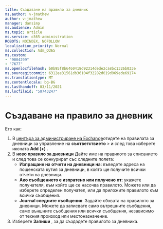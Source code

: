 ```yaml
---
title: Създаване на правило за дневник
ms.author: v-jmathew
author: v-jmathew
manager: dansimp
ms.audience: Admin
ms.topic: article
ms.service: o365-administration
ROBOTS: NOINDEX, NOFOLLOW
localization_priority: Normal
ms.collection: Adm_O365
ms.custom:
- "9004299"
- "7677"
ms.openlocfilehash: b0b95f8b6460418d92314dede2ca8bc1326b033e
ms.sourcegitcommit: 6312ee31561db36104f32282d019d069ede69174
ms.translationtype: MT
ms.contentlocale: bg-BG
ms.lasthandoff: 03/11/2021
ms.locfileid: "50743247"
---
```

# <a name="create-a-journal-rule"></a>Създаване на правило за дневник

Ето как:

1. В [центъра за администриране на Exchange](https://go.microsoft.com/fwlink/p/?linkid=2059104)отидете на правилата за дневници за управление на **съответствието**  >  и след това изберете иконата **Add (+)** .
2. В **ново правило за дневници** Дайте име на правилото за списанието и след това се конкурират със следните полета:  
    - **Изпращане на отчети на дневници на**: въведете адреса на пощенската кутия за дневници, в която ще получите всички отчети на дневници.  
    - **Ако съобщението е изпратено или получено от**: укажете получателя, към който ще се насочва правилото. Можете или да изберете определен получател, или да приложите правилото към всички съобщения.  
    - **Journal следните съобщения**: Задайте обхвата на правилото за дневници. Можете да записвате само вътрешните съобщения, само външните съобщения или всички съобщения, независимо от техния произход или местоназначение.
3. Изберете **Запиши** , за да създадете правилото за дневника.

